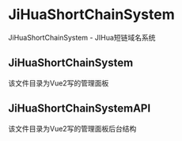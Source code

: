 # JiHuaShortChainSystem
JiHuaShortChainSystem - JIHua短链域名系统

## JiHuaShortChainSystem
该文件目录为Vue2写的管理面板

## JiHuaShortChainSystemAPI
该文件目录为Vue2写的管理面板后台结构